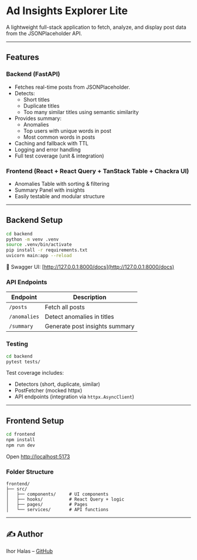 # Ad Insights Explorer Lite

A lightweight full-stack application to fetch, analyze, and display post data from the JSONPlaceholder API.

---

## Features

### Backend (FastAPI)
- Fetches real-time posts from JSONPlaceholder.
- Detects:
  - Short titles
  - Duplicate titles
  - Too many similar titles using semantic similarity
- Provides summary:
  - Anomalies
  - Top users with unique words in post
  - Most common words in posts
- Caching and fallback with TTL
- Logging and error handling
- Full test coverage (unit & integration)

### Frontend (React + React Query + TanStack Table + Chackra UI)
- Anomalies Table with sorting & filtering
- Summary Panel with insights
- Easily testable and modular structure

---

## Backend Setup

```bash
cd backend
python -m venv .venv
source .venv/bin/activate
pip install -r requirements.txt
uvicorn main:app --reload
```

📄 Swagger UI: [http://127.0.0.1:8000/docs](http://127.0.0.1:8000/docs)

### API Endpoints

| Endpoint      | Description                     |
|---------------|---------------------------------|
| `/posts`      | Fetch all posts                 |
| `/anomalies`  | Detect anomalies in titles      |
| `/summary`    | Generate post insights summary  |

### Testing

```bash
cd backend
pytest tests/
```

Test coverage includes:
- Detectors (short, duplicate, similar)
- PostFetcher (mocked httpx)
- API endpoints (integration via `httpx.AsyncClient`)

---

##  Frontend Setup

```bash
cd frontend
npm install
npm run dev
```

Open [http://localhost:5173](http://localhost:5173)

### Folder Structure

```
frontend/
├── src/
│   ├── components/     # UI components
│   ├── hooks/          # React Query + logic
│   ├── pages/          # Pages
│   └── services/       # API functions
```

---

## ✍️ Author

Ihor Halas – [GitHub](https://github.com/YOUR_USERNAME)